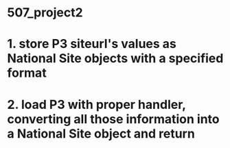 # 507_project2
# 1. store P3 siteurl's values as National Site objects with a specified format
# 2. load P3 with proper handler, converting all those information into a National Site object and return
